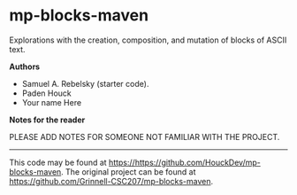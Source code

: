 # mp-blocks-maven

Explorations with the creation, composition, and mutation of blocks of ASCII text.

**Authors**

* Samuel A. Rebelsky (starter code).
* Paden Houck
* Your name Here

**Notes for the reader**

PLEASE ADD NOTES FOR SOMEONE NOT FAMILIAR WITH THE PROJECT.

---

This code may be found at <https://https://github.com/HouckDev/mp-blocks-maven>. The original project can be found at <https://github.com/Grinnell-CSC207/mp-blocks-maven>.
